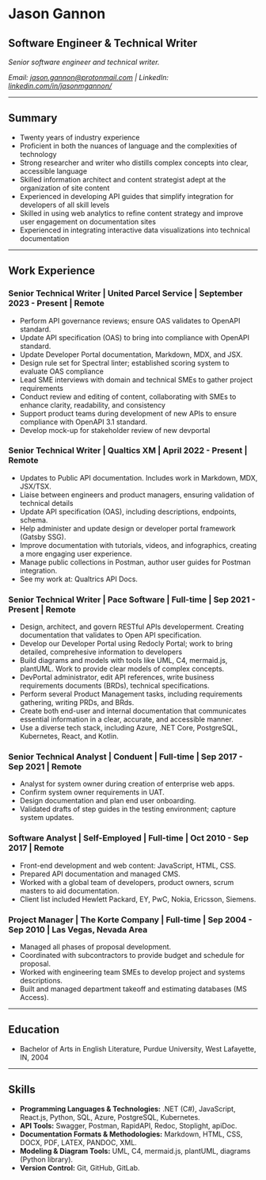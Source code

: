 # Jason Gannon

## Software Engineer & Technical Writer 

_Senior software engineer and technical writer._

_Email: [jason.gannon@protonmail.com](mailto:jason.gannon@protonmail.com) | LinkedIn: [linkedin.com/in/jasonmgannon/](https://www.linkedin.com/in/jasonmgannon/)_

---

## Summary

* Twenty years of industry experience
* Proficient in both the nuances of language and the complexities of technology
*  Strong researcher and writer who distills complex concepts into clear, accessible language
*  Skilled information architect and content strategist adept at the organization of site content
*  Experienced in developing API guides that simplify integration for developers of all skill levels
*  Skilled in using web analytics to refine content strategy and improve user engagement on documentation sites
*  Experienced in integrating interactive data visualizations into technical documentation

---

## Work Experience

### Senior Technical Writer | United Parcel Service | September 2023 - Present | Remote
* Perform API governance reviews; ensure OAS validates to OpenAPI standard.
* Update API specification (OAS) to bring into compliance with OpenAPI standard.
* Update Developer Portal documentation, Markdown, MDX, and JSX.
* Design rule set for Spectral linter; established scoring system to evaluate OAS compliance
* Lead SME interviews with domain and technical SMEs to gather project requirements
* Conduct review and editing of content, collaborating with SMEs to enhance clarity, readability, and consistency
* Support product teams during development of new APIs to ensure compliance with OpenAPI 3.1 standard.
* Develop mock-up for stakeholder review of new devportal

### Senior Technical Writer | Qualtics XM | April 2022 - Present | Remote
* Updates to Public API documentation. Includes work in Markdown, MDX, JSX/TSX.
* Liaise between engineers and product managers, ensuring validation of technical details
* Update API specification (OAS), including descriptions, endpoints, schema.
* Help administer and update design or developer portal framework (Gatsby SSG).
* Improve documentation with tutorials, videos, and infographics, creating a more engaging user experience.
* Manage public collections in Postman, author user guides for Postman integration.
* See my work at: Qualtrics API Docs.

### Senior Technical Writer | Pace Software | Full-time | Sep 2021 - Present | Remote
* Design, architect, and govern RESTful APIs developerment. Creating documentation that validates to Open API specification.
* Develop our Developer Portal using Redocly Portal; work to bring detailed, comprehesive information to developers
* Build diagrams and models with tools like UML, C4, mermaid.js, plantUML. Work to provide clear models of complex concepts.
* DevPortal administrator, edit API references, write business requirements documents (BRDs), technical specifications.
* Perform several Product Management tasks, including requirements gathering, writing PRDs, and BRds.
* Create both end-user and internal documentation that communicates essential information in a clear, accurate, and accessible manner.
* Use a diverse tech stack, including Azure, .NET Core, PostgreSQL, Kubernetes, React, and Kotlin.

### Senior Technical Analyst | Conduent | Full-time | Sep 2017 - Sep 2021 | Remote
* Analyst for system owner during creation of enterprise web apps.
* Confirm system owner requirements in UAT.
* Design documentation and plan end user onboarding.
* Validated drafts of step guides in the testing environment; capture system updates.

### Software Analyst | Self-Employed | Full-time | Oct 2010 - Sep 2017 | Remote
* Front-end development and web content: JavaScript, HTML, CSS.
* Prepared API documentation and managed CMS.
* Worked with a global team of developers, product owners, scrum masters to aid documentation.
* Client list included Hewlett Packard, EY, PwC, Nokia, Ericsson, Siemens.

### Project Manager | The Korte Company | Full-time | Sep 2004 - Sep 2010 | Las Vegas, Nevada Area
* Managed all phases of proposal development.
* Coordinated with subcontractors to provide budget and schedule for proposal.
* Worked with engineering team SMEs to develop project and systems descriptions.
* Built and managed department takeoff and estimating databases (MS Access).

---

## Education

* Bachelor of Arts in English Literature, Purdue University, West Lafayette, IN, 2004

---

## Skills

* **Programming Languages & Technologies:** .NET (C#), JavaScript, React.js, Python, SQL, Azure, PostgreSQL, Kubernetes.
* **API Tools:** Swagger, Postman, RapidAPI, Redoc, Stoplight, apiDoc.
* **Documentation Formats & Methodologies:** Markdown, HTML, CSS, DOCX, PDF, LATEX, PANDOC, XML.
* **Modeling & Diagram Tools:** UML, C4, mermaid.js, plantUML, diagrams (Python library).
* **Version Control:** Git, GitHub, GitLab.



<!---
jasongannon/jasongannon is a ✨ special ✨ repository because its `README.md` (this file) appears on your GitHub profile.
You can click the Preview link to take a look at your changes.
--->
